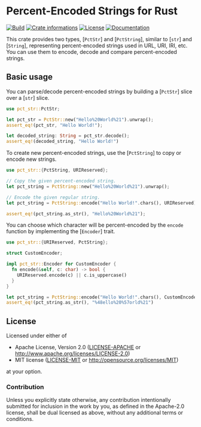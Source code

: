 # Percent-Encoded Strings for Rust

[![Build](https://img.shields.io/github/actions/workflow/status/timothee-haudebourg/pct-str/ci.yml?branch=main&style=flat-square)](https://github.com/timothee-haudebourg/pct-str/actions)
[![Crate informations](https://img.shields.io/crates/v/pct-str.svg?style=flat-square)](https://crates.io/crates/pct-str)
[![License](https://img.shields.io/crates/l/pct-str.svg?style=flat-square)](https://github.com/timothee-haudebourg/pct-str#license)
[![Documentation](https://img.shields.io/badge/docs-latest-blue.svg?style=flat-square)](https://docs.rs/pct-str)

<!-- cargo-rdme start -->

This crate provides two types, [`PctStr`] and [`PctString`], similar to [`str`] and [`String`],
representing percent-encoded strings used in URL, URI, IRI, etc.
You can use them to encode, decode and compare percent-encoded strings.

## Basic usage

You can parse/decode percent-encoded strings by building a [`PctStr`] slice over a [`str`] slice.

```rust
use pct_str::PctStr;

let pct_str = PctStr::new("Hello%20World%21").unwrap();
assert_eq!(pct_str, "Hello World!");

let decoded_string: String = pct_str.decode();
assert_eq!(decoded_string, "Hello World!")
```

To create new percent-encoded strings, use the [`PctString`] to copy or encode new strings.

```rust
use pct_str::{PctString, URIReserved};

// Copy the given percent-encoded string.
let pct_string = PctString::new("Hello%20World%21").unwrap();

// Encode the given regular string.
let pct_string = PctString::encode("Hello World!".chars(), URIReserved);

assert_eq!(pct_string.as_str(), "Hello%20World%21");
```

You can choose which character will be percent-encoded by the `encode` function
by implementing the [`Encoder`] trait.

```rust
use pct_str::{URIReserved, PctString};

struct CustomEncoder;

impl pct_str::Encoder for CustomEncoder {
  fn encode(&self, c: char) -> bool {
    URIReserved.encode(c) || c.is_uppercase()
  }
}

let pct_string = PctString::encode("Hello World!".chars(), CustomEncoder);
assert_eq!(pct_string.as_str(), "%48ello%20%57orld%21")
```

<!-- cargo-rdme end -->

## License

Licensed under either of

 * Apache License, Version 2.0 ([LICENSE-APACHE](LICENSE-APACHE) or http://www.apache.org/licenses/LICENSE-2.0)
 * MIT license ([LICENSE-MIT](LICENSE-MIT) or http://opensource.org/licenses/MIT)

at your option.

### Contribution

Unless you explicitly state otherwise, any contribution intentionally submitted
for inclusion in the work by you, as defined in the Apache-2.0 license, shall be dual licensed as above, without any
additional terms or conditions.
